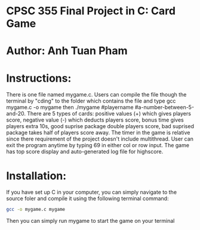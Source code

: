 # CPSC 355 Final Project in C: Card Game
# Author: Anh Tuan Pham

# Instructions:
There is one file named mygame.c. Users can compile the file though the terminal by "cding" to the folder which contains the file and type
gcc mygame.c -o mygame then ./mygame #playername #a-number-between-5-and-20. There are 5 types of cards: positive values (+) which gives
players score, negative value (-) which deducts players score, bonus time gives players extra 10s, good suprise package double players score, bad suprised package takes half of players score away. The timer in the game is relative since there requirement of the project doesn't include multithread. User can exit the program anytime by typing 69 in either col or row input. The game has top score display
and auto-generated log file for highscore.

# Installation:

If you have set up C in your computer, you can simply navigate to the source foler and compile it using the following terminal command:
```bash
gcc -o mygame.c mygame
```
Then you can simply run mygame to start the game on your terminal 



